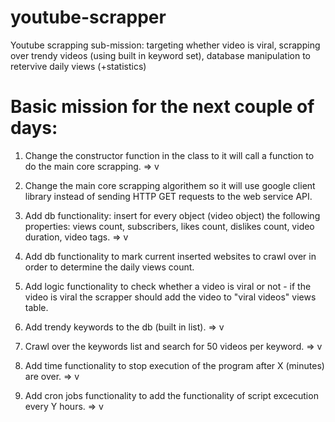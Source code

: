 # youtube-scrapper
Youtube scrapping sub-mission: targeting whether video is viral, scrapping over trendy videos (using built in keyword set), database manipulation to retervive daily views (+statistics)

# Basic mission for the next couple of days:


1) Change the constructor function in the class to it will call a function to do the main core scrapping. => v

2) Change the main core scrapping algorithem so it will use google client library instead of sending HTTP GET requests to the
    web service API.
    
3) Add db functionality: insert for every object (video object) the following properties: views count, subscribers, likes count, dislikes count, video duration, video tags. => v

4) Add db functionality to mark current inserted websites to crawl over in order to determine the daily views count.

5) Add logic functionality to check whether a video is viral or not - if the video is viral the scrapper should add the video to "viral videos" views table.

6) Add trendy keywords to the db (built in list). => v

7) Crawl over the keywords list and search for 50 videos per keyword. => v

8) Add time functionality to stop execution of the program after X (minutes) are over. => v

9) Add cron jobs functionality to add the functionality of script excecution every Y hours. => v

